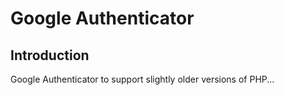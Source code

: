 # Google Authenticator

## Introduction
Google Authenticator to support slightly older versions of PHP...
